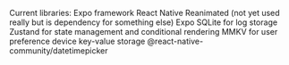 Current libraries:
Expo framework
React Native Reanimated (not yet used really but is dependency for something else)
Expo SQLite for log storage
Zustand for state management and conditional rendering
MMKV for user preference device key-value storage
@react-native-community/datetimepicker